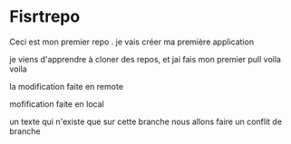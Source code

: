 # Fisrtrepo

  Ceci est mon premier repo .
  je vais créer ma première  application 


 je viens d'apprendre à cloner des repos, et jai fais mon premier pull
 voila voila 
 
 
 
 la modification faite en remote

  mofification faite en local

  un texte qui n'existe que sur cette branche 
  nous allons faire un conflit de branche 
